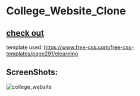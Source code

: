 # College_Website_Clone
## [check out]()
template used: https://www.free-css.com/free-css-templates/page291/elearning

## ScreenShots:
![college_website](https://github.com/SuchitGaidhane/College_Website_Clone/assets/131668852/3690bd64-9582-48d5-bf8f-18834d61a823)
